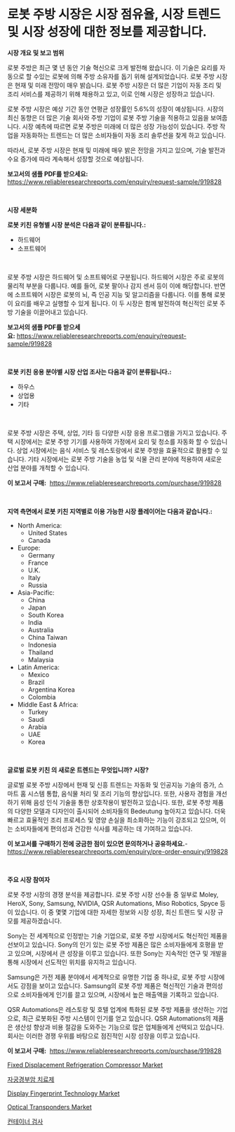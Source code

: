 <p><h1>로봇 주방 시장은 시장 점유율, 시장 트렌드 및 시장 성장에 대한 정보를 제공합니다.</h1></p><p><strong>시장 개요 및 보고 범위</strong></p>
<p><p>로봇 주방은 최근 몇 년 동안 기술 혁신으로 크게 발전해 왔습니다. 이 기술은 요리를 자동으로 할 수있는 로봇에 의해 주방 소유자를 돕기 위해 설계되었습니다. 로봇 주방 시장은 현재 및 미래 전망이 매우 밝습니다. 로봇 주방 시장은 더 많은 기업이 자동 조리 및 조리 서비스를 제공하기 위해 채용하고 있고, 이로 인해 시장은 성장하고 있습니다.</p><p>로봇 주방 시장은 예상 기간 동안 연평균 성장률인 5.6%의 성장이 예상됩니다. 시장의 최신 동향은 더 많은 기술 회사와 주방 기업이 로봇 주방 기술을 적용하고 있음을 보여줍니다. 시장 예측에 따르면 로봇 주방은 미래에 더 많은 성장 가능성이 있습니다. 주방 작업을 자동화하는 트렌드는 더 많은 소비자들이 자동 조리 솔루션을 찾게 하고 있습니다.</p><p>따라서, 로봇 주방 시장은 현재 및 미래에 매우 밝은 전망을 가지고 있으며, 기술 발전과 수요 증가에 따라 계속해서 성장할 것으로 예상됩니다.</p></p>
<p><strong>보고서의 샘플 PDF를 받으세요:</strong> <a href="https://www.reliableresearchreports.com/enquiry/request-sample/919828">https://www.reliableresearchreports.com/enquiry/request-sample/919828</a></p>
<p>&nbsp;</p>
<p><strong>시장 세분화</strong></p>
<p><strong>로봇 키친 유형별 시장 분석은 다음과 같이 분류됩니다.:</strong></p>
<p><ul><li>하드웨어</li><li>소프트웨어</li></ul></p>
<p>&nbsp;</p>
<p><p>로봇 주방 시장은 하드웨어 및 소프트웨어로 구분됩니다. 하드웨어 시장은 주로 로봇의 물리적 부분을 다룹니다. 예를 들어, 로봇 팔이나 감지 센서 등이 이에 해당합니다. 반면에 소프트웨어 시장은 로봇의 뇌, 즉 인공 지능 및 알고리즘을 다룹니다. 이를 통해 로봇이 요리를 배우고 실행할 수 있게 됩니다. 이 두 시장은 함께 발전하여 혁신적인 로봇 주방 기술을 이끌어내고 있습니다.</p></p>
<p><strong>보고서의 샘플 PDF를 받으세요:</strong>&nbsp;<a href="https://www.reliableresearchreports.com/enquiry/request-sample/919828">https://www.reliableresearchreports.com/enquiry/request-sample/919828</a></p>
<p>&nbsp;</p>
<p><strong> 로봇 키친 응용 분야별 시장 산업 조사는 다음과 같이 분류됩니다.:</strong></p>
<p><ul><li>하우스</li><li>상업용</li><li>기타</li></ul></p>
<p>&nbsp;</p>
<p><p>로봇 주방 시장은 주택, 상업, 기타 등 다양한 시장 응용 프로그램을 가지고 있습니다. 주택 시장에서는 로봇 주방 기기를 사용하여 가정에서 요리 및 청소를 자동화 할 수 있습니다. 상업 시장에서는 음식 서비스 및 레스토랑에서 로봇 주방을 효율적으로 활용할 수 있습니다. 기타 시장에서는 로봇 주방 기술을 농업 및 식물 관리 분야에 적용하여 새로운 산업 분야를 개척할 수 있습니다.</p></p>
<p><strong>이 보고서 구매:</strong>&nbsp; <a href="https://www.reliableresearchreports.com/purchase/919828">https://www.reliableresearchreports.com/purchase/919828</a></p>
<p>&nbsp;</p>
<p><strong>지역 측면에서 로봇 키친 지역별로 이용 가능한 시장 플레이어는 다음과 같습니다.:</strong></p>
<p><ul>
    <li>
        North America:
        <ul>
            <li>United States</li>
            <li>Canada</li>
        </ul>
    </li>
    <li>
        Europe:
        <ul>
            <li>Germany</li>
            <li>France</li>
            <li>U.K.</li>
            <li>Italy</li>
            <li>Russia</li>
        </ul>
    </li>
    <li>
        Asia-Pacific:
        <ul>
            <li>China</li>
            <li>Japan</li>
            <li>South Korea</li>
            <li>India</li>
            <li>Australia</li>
            <li>China Taiwan</li>
            <li>Indonesia</li>
            <li>Thailand</li>
            <li>Malaysia</li>
        </ul>
    </li>
    <li>
        Latin America:
        <ul>
            <li>Mexico</li>
            <li>Brazil</li>
            <li>Argentina Korea</li>
            <li>Colombia</li>
        </ul>
    </li>
    <li>
        Middle East & Africa:
        <ul>
            <li>Turkey</li>
            <li>Saudi</li>
            <li>Arabia</li>
            <li>UAE</li>
            <li>Korea</li>
        </ul>
    </li>
    </ul></p>
<p>&nbsp;</p>
<p><strong>글로벌 로봇 키친 의 새로운 트렌드는 무엇입니까? 시장?</strong></p>
<p><p>글로벌 로봇 주방 시장에서 현재 및 신흥 트렌드는 자동화 및 인공지능 기술의 증가, 스마트 홈 시스템 통합, 음식물 처리 및 조리 기능의 향상입니다. 또한, 사용자 경험을 개선하기 위해 음성 인식 기술을 통한 상호작용이 발전하고 있습니다. 또한, 로봇 주방 제품의 다양한 모델과 디자인이 출시되어 소비자들의 Bedeutung 높아지고 있습니다. 더욱 빠르고 효율적인 조리 프로세스 및 영양 손실을 최소화하는 기능이 강조되고 있으며, 이는 소비자들에게 편의성과 건강한 식사를 제공하는 데 기여하고 있습니다.</p></p>
<p><strong>이 보고서를 구매하기 전에 궁금한 점이 있으면 문의하거나 공유하세요.</strong>- <a href="https://www.reliableresearchreports.com/enquiry/pre-order-enquiry/919828">https://www.reliableresearchreports.com/enquiry/pre-order-enquiry/919828</a></p>
<p>&nbsp;</p>
<p><strong>주요 시장 참여자</strong></p>
<p><p>로봇 주방 시장의 경쟁 분석을 제공합니다. 로봇 주방 시장 선수들 중 일부로 Moley, HeroX, Sony, Samsung, NVIDIA, QSR Automations, Miso Robotics, Spyce 등이 있습니다. 이 중 몇몇 기업에 대한 자세한 정보와 시장 성장, 최신 트렌드 및 시장 규모를 제공하겠습니다. </p><p>Sony는 전 세계적으로 인정받는 기술 기업으로, 로봇 주방 시장에서도 혁신적인 제품을 선보이고 있습니다. Sony의 인기 있는 로봇 주방 제품은 많은 소비자들에게 호평을 받고 있으며, 시장에서 큰 성장을 이루고 있습니다. 또한 Sony는 지속적인 연구 및 개발을 통해 시장에서 선도적인 위치를 유지하고 있습니다.</p><p>Samsung은 가전 제품 분야에서 세계적으로 유명한 기업 중 하나로, 로봇 주방 시장에서도 강점을 보이고 있습니다. Samsung의 로봇 주방 제품은 혁신적인 기술과 편의성으로 소비자들에게 인기를 끌고 있으며, 시장에서 높은 매출액을 기록하고 있습니다.</p><p>QSR Automations은 레스토랑 및 호텔 업계에 특화된 로봇 주방 제품을 생산하는 기업으로, 최근 로봇화된 주방 시스템이 인기를 얻고 있습니다. QSR Automations의 제품은 생산성 향상과 비용 절감을 도와주는 기능으로 많은 업체들에게 선택되고 있습니다. 회사는 이러한 경쟁 우위를 바탕으로 점진적인 시장 성장을 이루고 있습니다.</p></p>
<p><strong>이 보고서 구매:</strong>&nbsp;&nbsp;<a href="https://www.reliableresearchreports.com/purchase/919828">https://www.reliableresearchreports.com/purchase/919828</a></p>
<p><p><a href="https://issuu.com/reportprime-2/docs/fixed-displacement-refrigeration-compressor-market">Fixed Displacement Refrigeration Compressor Market</a></p><p><a href="https://github.com/vsnao330707/Market-Research-Report-List-1/blob/main/9651709183006.md">자궁경부암 치료제</a></p><p><a href="https://github.com/luckyshygirl/Market-Research-Report-List-3/blob/main/display-fingerprint-technology-market.md">Display Fingerprint Technology Market</a></p><p><a href="https://github.com/markusgodoy/Market-Research-Report-List-2/blob/main/optical-transponders-market.md">Optical Transponders Market</a></p><p><a href="https://github.com/vs2869dizt0/Market-Research-Report-List-1/blob/main/7280021183007.md">컨테이너 검사</a></p></p>
